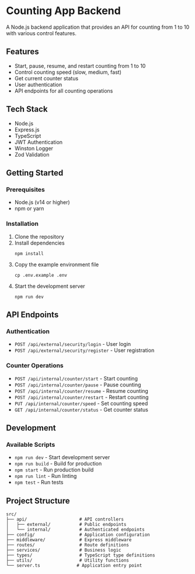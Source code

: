 # Counting App Backend

A Node.js backend application that provides an API for counting from 1 to 10 with various control features.

## Features

- Start, pause, resume, and restart counting from 1 to 10
- Control counting speed (slow, medium, fast)
- Get current counter status
- User authentication
- API endpoints for all counting operations

## Tech Stack

- Node.js
- Express.js
- TypeScript
- JWT Authentication
- Winston Logger
- Zod Validation

## Getting Started

### Prerequisites

- Node.js (v14 or higher)
- npm or yarn

### Installation

1. Clone the repository
2. Install dependencies
   ```
   npm install
   ```
3. Copy the example environment file
   ```
   cp .env.example .env
   ```
4. Start the development server
   ```
   npm run dev
   ```

## API Endpoints

### Authentication

- `POST /api/external/security/login` - User login
- `POST /api/external/security/register` - User registration

### Counter Operations

- `POST /api/internal/counter/start` - Start counting
- `POST /api/internal/counter/pause` - Pause counting
- `POST /api/internal/counter/resume` - Resume counting
- `POST /api/internal/counter/restart` - Restart counting
- `PUT /api/internal/counter/speed` - Set counting speed
- `GET /api/internal/counter/status` - Get counter status

## Development

### Available Scripts

- `npm run dev` - Start development server
- `npm run build` - Build for production
- `npm start` - Run production build
- `npm run lint` - Run linting
- `npm test` - Run tests

## Project Structure

```
src/
├── api/                    # API controllers
│   ├── external/           # Public endpoints
│   └── internal/           # Authenticated endpoints
├── config/                 # Application configuration
├── middleware/             # Express middleware
├── routes/                 # Route definitions
├── services/               # Business logic
├── types/                  # TypeScript type definitions
├── utils/                  # Utility functions
└── server.ts              # Application entry point
```
